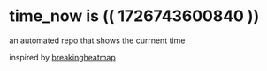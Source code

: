 # time_now is (( 1726743600840 ))

an automated repo that shows the currnent time

inspired by [breakingheatmap](https://github.com/breakingheatmap/breakingheatmap)